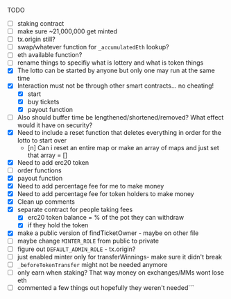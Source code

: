TODO
- [ ] staking contract
- [ ] make sure ~21,000,000 get minted
- [ ] tx.origin still?
- [ ] swap/whatever function for `_accumulatedEth` lookup?
- [ ] eth available function?
- [ ] rename things to specifiy what is lottery and what is token things
- [x] The lotto can be started by anyone but only one may run at the same time
- [x] Interaction must not be through other smart contracts... no cheating!
  - [x] start
  - [x] buy tickets
  - [x] payout function
- [ ] Also should buffer time be lengthened/shortened/removed? What effect would it have on security?
- [x] Need to include a reset function that deletes everything in order for
    the lotto to start over
  - [n] Can i reset an entire map or make an array of maps and just set that
        array = []
- [x] Need to add erc20 token
- [ ] order functions
- [x] payout function
- [x] Need to add percentage fee for me to make money
- [X] Need to add percentage fee for token holders to make money
- [X] Clean up comments
- [x] separate contract for people taking fees
  - [x] erc20 token balance = % of the pot they can withdraw
  - [x] if they hold the token
- [x] make a public version of findTicketOwner - maybe on other file
- [ ] maybe change `MINTER_ROLE` from public to private
- [ ] figure out `DEFAULT_ADMIN_ROLE` - tx.origin?
- [ ] just enabled minter only for transferWinnings- make sure it didn't break
- [ ] `_beforeTokenTransfer` might not be needed anymore
- [ ] only earn when staking? That way money on exchanges/MMs wont lose eth
- [ ] commented a few things out hopefully they weren't needed```
